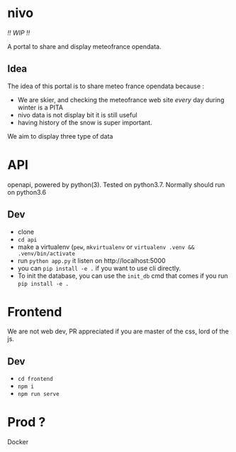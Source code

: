 # nivo

*!! WIP !!*

A portal to share and display meteofrance opendata.

## Idea

The idea of this portal is to share meteo france opendata because :

* We are skier, and checking the meteofrance web site _every_ day during winter is a PITA
* nivo data is not display bit it is still useful
* having history of the snow is super important.

We aim to display three type of data


# API

openapi, powered by python(3). Tested on python3.7. Normally should run on python3.6

## Dev

* clone
* `cd api`
* make a virtualenv (`pew`, `mkvirtualenv` or `virtualenv .venv && .venv/bin/activate`
* run `python app.py` it listen on http://localhost:5000
* you can `pip install -e .` if you want to use cli directly.
* To init the database, you can use the `init_db` cmd that comes if you run `pip install -e .`

# Frontend

We are not web dev, PR appreciated if you are master of the css, lord of the js.

## Dev

* `cd frontend`
* `npm i`
* `npm run serve`


# Prod ?

Docker
